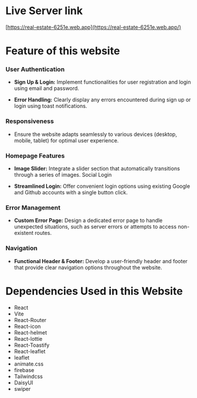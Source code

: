 # Live Server link

[https://real-estate-6251e.web.app](https://real-estate-6251e.web.app/)

# Feature of this website

### User Authentication

- **Sign Up & Login:** Implement functionalities for user registration and login using email and password.

- **Error Handling:** Clearly display any errors encountered during sign up or login using toast notifications.

### Responsiveness

- Ensure the website adapts seamlessly to various devices (desktop, mobile, tablet) for optimal user experience.

### Homepage Features

- **Image Slider:** Integrate a slider section that automatically transitions through a series of images.
Social Login

- **Streamlined Login:** Offer convenient login options using existing Google and Github accounts with a single button click.

### Error Management

- **Custom Error Page:** Design a dedicated error page to handle unexpected situations, such as server errors or attempts to access non-existent routes.

### Navigation

- **Functional Header & Footer:** Develop a user-friendly header and footer that provide clear navigation options throughout the website.

# Dependencies Used in this Website

- React
- Vite
- React-Router
- React-icon
- React-helmet
- React-lottie
- React-Toastify
- React-leaflet
- leaflet
- animate.css
- firebase
- Tailwindcss
- DaisyUI
- swiper
